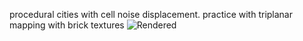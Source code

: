 procedural cities with cell noise displacement. practice with triplanar mapping with brick textures
![Rendered](rendered.png)